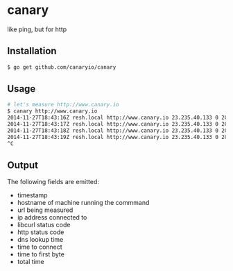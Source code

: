 canary
======

like ping, but for http

## Installation

```sh
$ go get github.com/canaryio/canary
```

## Usage

```sh
# let's measure http://www.canary.io
$ canary http://www.canary.io
2014-11-27T18:43:16Z resh.local http://www.canary.io 23.235.40.133 0 200 439.199000 481.048000 547.217000 596.852000
2014-11-27T18:43:17Z resh.local http://www.canary.io 23.235.40.133 0 200 0.060000 0.060000 44.395000 89.276000
2014-11-27T18:43:18Z resh.local http://www.canary.io 23.235.40.133 0 200 0.046000 0.047000 49.809000 93.389000
2014-11-27T18:43:19Z resh.local http://www.canary.io 23.235.40.133 0 200 0.023000 0.023000 42.613000 87.549000
^C
```

## Output

The following fields are emitted:

* timestamp
* hostname of machine running the commmand
* url being measured
* ip address connected to
* libcurl status code
* http status code
* dns lookup time
* time to connect
* time to first byte
* total time

